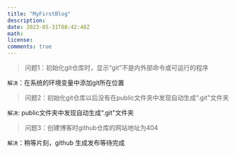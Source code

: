 ```yaml
---
title: "MyFirstBlog"
description: 
date: 2023-05-31T08:42:48Z
math: 
license: 
comments: true
---
```


> 问题1：初始化git仓库时，显示“git”不是内外部命令或可运行的程序

`解决`：在系统的环境变量中添加git所在位置

>问题2：初始化git仓库以后没有在public文件夹中发现自动生成“.git"文件夹

`解决`: public文件夹中发现自动生成“.git"文件夹

> 问题3：创建博客时github仓库的网站地址为404

`解决`：稍等片刻，github 生成发布等待完成

